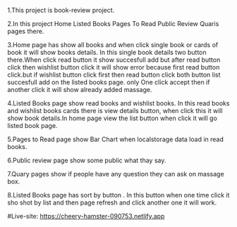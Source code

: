 1.This project is book-review project.

2.In this project Home Listed Books Pages To Read Public Review Quaris pages there.

3.Home page has show all books and when click single book or cards of book it will show books details.
In this single book details two button there.When click read button it show succesfull add but after read button click then wishlist button click it will show error because first read button click.but if wishlist button click first then read button click both button list succesfull add on the listed books page. only One click accept then if another click it will show already added massage.

4.Listed Books page show read books and wishlist books. In this read books and wishlist books cards there is view details button, when click this it will show book details.In home page view the list button when click it will go listed book page.

5.Pages to Read page show Bar Chart when localstorage data load in read books.

6.Public review page show some public what thay say.

7.Quary pages show if people have any question they can ask on massage box.

8.Listed Books page has sort by button . In this button when one time click it sho shot by list and then page refresh and click another one it will work.

#Live-site: https://cheery-hamster-090753.netlify.app
